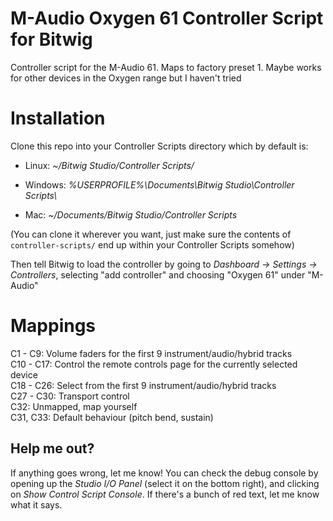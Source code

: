 # M-Audio Oxygen 61 Controller Script for Bitwig

Controller script for the M-Audio 61. Maps to factory preset 1. Maybe works for other devices in the Oxygen range but I haven't tried

# Installation

Clone this repo into your Controller Scripts directory which by default is:

* Linux: _~/Bitwig Studio/Controller Scripts/_

* Windows: _%USERPROFILE%\\Documents\\Bitwig Studio\\Controller Scripts\\_

* Mac: _~/Documents/Bitwig Studio/Controller Scripts_

(You can clone it wherever you want, just make sure the contents of `controller-scripts/` end up within your Controller Scripts somehow)

Then tell Bitwig to load the controller by going to _Dashboard -> Settings -> Controllers_, selecting "add controller" and choosing "Oxygen 61" under "M-Audio"

# Mappings

C1 - C9: Volume faders for the first 9 instrument/audio/hybrid tracks  
C10 - C17: Control the remote controls page for the currently selected device  
C18 - C26: Select from the first 9 instrument/audio/hybrid tracks  
C27 - C30: Transport control  
C32: Unmapped, map yourself  
C31, C33: Default behaviour (pitch bend, sustain)

## Help me out?
If anything goes wrong, let me know! You can check the debug console by opening up the _Studio I/O Panel_ (select it on the bottom right), and clicking on _Show Control Script Console_. If there's a bunch of red text, let me know what it says.
